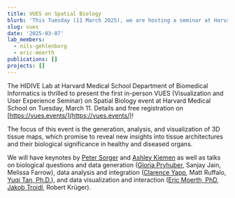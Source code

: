 ```yaml
---
title: VUES on Spatial Biology
blurb: 'This Tuesday (11 March 2025), we are hosting a seminar at Harvard Medical Schol on the Future of 3D Tissue Maps'
slug: vues
date: '2025-03-07'
lab_members:
  - nils-gehlenborg
  - eric-moerth
publications: []
projects: []
---
```

The HIDIVE Lab at Harvard Medical School Department of Biomedical Informatics is thrilled to present the first in-person VUES (Visualization and User Experience Seminar) on Spatial Biology event at Harvard Medical School on Tuesday, March 11. Details and free registration on [https://vues.events/](https://vues.events/)!

The focus of this event is the generation, analysis, and visualization of 3D tissue maps, which promise to reveal new insights into tissue architectures and their biological significance in healthy and diseased organs.

We will have keynotes by [Peter Sorger](https://www.linkedin.com/in/peter-sorger-47b32479/) and [Ashley Kiemen](https://www.linkedin.com/in/ashleykiemen/) as well as talks on biological questions and data generation ([Gloria Pryhuber](https://www.linkedin.com/in/gloria-pryhuber-765172149/), Sanjay Jain, Melissa Farrow), data analysis and integration ([Clarence Yapp](https://www.linkedin.com/in/clarence-yapp/), Matt Ruffalo, [Yuqi Tan, Ph.D.](https://www.linkedin.com/in/yuqitanphd/)), and data visualization and interaction ([Eric Moerth, PhD](https://www.linkedin.com/in/ericmoerth/), [Jakob Troidl](https://www.linkedin.com/in/jakob-troidl-32a425134/), Robert Krüger).
